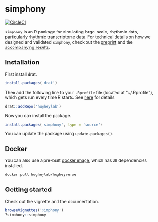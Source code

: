 # simphony
[![CircleCI](https://circleci.com/gh/hugheylab/simphony.svg?style=shield)](https://circleci.com/gh/hugheylab/simphony)

`simphony` is an R package for simulating large-scale, rhythmic data, particularly rhythmic transcriptome data. For technical details on how we designed and validated `simphony`, check out the [preprint](https://doi.org/10.1101/497859) and the [accompanying results](https://figshare.com/s/549da44928b243df47d5).

## Installation
First install drat.
```R
install.packages('drat')
```

Then add the following line to your `.Rprofile` file (located at "~/.Rprofile"), which gets run every time R starts. See [here](https://csgillespie.github.io/efficientR/3-3-r-startup.html#r-startup) for details.
```R
drat::addRepo('hugheylab')
```

Now you can install the package.
```R
install.packages('simphony', type = 'source')
```
You can update the package using `update.packages()`.

## Docker
You can also use a pre-built [docker image](https://hub.docker.com/r/hugheylab/hugheyverse), which has all dependencies installed.
```bash
docker pull hugheylab/hugheyverse
```

## Getting started
Check out the vignette and the documentation.
```R
browseVignettes('simphony')
?simphony::simphony
```

